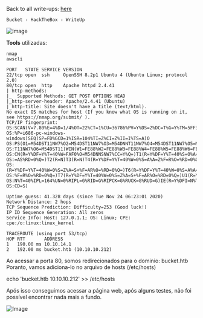 <html>
 <body>
  <script src="https://www.hackthebox.eu/badge/148108"></script>
 </body>
 </html>


Back to all write-ups: [here](https://repo4chu.github.io/hackthebox/)


~~~~~~~~~~~~~~~~~~~~~~~~~~~~~~~~~
Bucket - HackTheBox - WriteUp
~~~~~~~~~~~~~~~~~~~~~~~~~~~~~~~~~
![image](https://i.imgur.com/Y1obslX.png)

**Tools** utilizadas:
~~~~~~~~~~~~~~~~~~~~~~~~~~~~~~~~~
nmap
awscli
~~~~~~~~~~~~~~~~~~~~~~~~~~~~~~~~~

~~~~~~~~~~~~~~~~~~~~~~~~~~~~~~~~~
PORT   STATE SERVICE VERSION
22/tcp open  ssh     OpenSSH 8.2p1 Ubuntu 4 (Ubuntu Linux; protocol 2.0)
80/tcp open  http    Apache httpd 2.4.41
| http-methods: 
|_  Supported Methods: GET POST OPTIONS HEAD
|_http-server-header: Apache/2.4.41 (Ubuntu)
|_http-title: Site doesn't have a title (text/html).
No exact OS matches for host (If you know what OS is running on it, see https://nmap.org/submit/ ).
TCP/IP fingerprint:
OS:SCAN(V=7.80%E=4%D=1/4%OT=22%CT=1%CU=36786%PV=Y%DS=2%DC=T%G=Y%TM=5FF34D45
OS:%P=i686-pc-windows-windows)SEQ(SP=FD%GCD=1%ISR=104%TI=Z%CI=Z%II=I%TS=A)O
OS:PS(O1=M54DST11NW7%O2=M54DST11NW7%O3=M54DNNT11NW7%O4=M54DST11NW7%O5=M54DS
OS:T11NW7%O6=M54DST11)WIN(W1=FE88%W2=FE88%W3=FE88%W4=FE88%W5=FE88%W6=FE88)E
OS:CN(R=Y%DF=Y%T=40%W=FAF0%O=M54DNNSNW7%CC=Y%Q=)T1(R=Y%DF=Y%T=40%S=O%A=S+%F
OS:=AS%RD=0%Q=)T2(R=N)T3(R=N)T4(R=Y%DF=Y%T=40%W=0%S=A%A=Z%F=R%O=%RD=0%Q=)T5
OS:(R=Y%DF=Y%T=40%W=0%S=Z%A=S+%F=AR%O=%RD=0%Q=)T6(R=Y%DF=Y%T=40%W=0%S=A%A=Z
OS:%F=R%O=%RD=0%Q=)T7(R=Y%DF=Y%T=40%W=0%S=Z%A=S+%F=AR%O=%RD=0%Q=)U1(R=Y%DF=
OS:N%T=40%IPL=164%UN=0%RIPL=G%RID=G%RIPCK=G%RUCK=G%RUD=G)IE(R=Y%DFI=N%T=40%
OS:CD=S)

Uptime guess: 41.328 days (since Tue Nov 24 06:23:01 2020)
Network Distance: 2 hops
TCP Sequence Prediction: Difficulty=253 (Good luck!)
IP ID Sequence Generation: All zeros
Service Info: Host: 127.0.1.1; OS: Linux; CPE: cpe:/o:linux:linux_kernel

TRACEROUTE (using port 53/tcp)
HOP RTT       ADDRESS
1   190.00 ms 10.10.14.1
2   192.00 ms bucket.htb (10.10.10.212)
~~~~~~~~~~~~~~~~~~~~~~~~~~~~~~~~~


Ao acessar a porta 80, somos redirecionados para o dominio: bucket.htb
Poranto, vamos adiciona-lo no arquivo de hosts (/etc/hosts)

echo 'bucket.htb  10.10.10.212' >> /etc/hosts

Após isso conseguimos acessar a página web, após alguns testes, não foi possível encontrar nada mais a fundo.

![Image](https://i.imgur.com/Wsd50kp.png)


